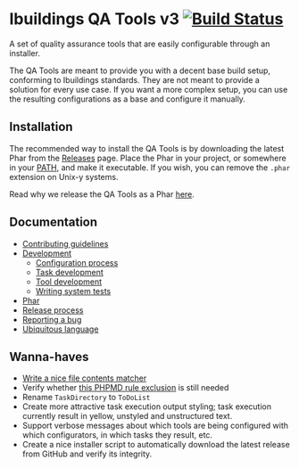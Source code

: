 # Ibuildings QA Tools v3 [![Build Status](https://travis-ci.com/ibuildingsnl/qa-tools-v3.svg?token=JEaBsbhAuRqMRnCxyjuy&branch=master)](https://travis-ci.com/ibuildingsnl/qa-tools-v3)
A set of quality assurance tools that are easily configurable through an installer.

The QA Tools are meant to provide you with a decent base build setup, conforming to Ibuildings standards. 
They are not meant to provide a solution for every use case. If you want a more complex setup,
you can use the resulting configurations as a base and configure it manually.

## Installation

The recommended way to install the QA Tools is by downloading the latest Phar
from the [Releases][github-qa-releases] page. Place the Phar in your project, or
somewhere in your [PATH][path], and make it executable. If you wish, you can
remove the `.phar` extension on Unix-y systems.

Read why we release the QA Tools as a Phar [here](phar.md).

[github-qa-releases]: https://github.com/ibuildingsnl/qa-tools-v3/releases
[path]: https://en.wikipedia.org/wiki/PATH_(variable)

## Documentation

 * [Contributing guidelines](CONTRIBUTING.md)
 * [Development](docs/development.md)
    * [Configuration process](docs/development/configuration-process.md)
    * [Task development](docs/development/task-development.md)
    * [Tool development](docs/development/tool-development.md)
    * [Writing system tests](docs/development/writing-system-tests.md)
 * [Phar](docs/phar.md)
 * [Release process](docs/release-process.md)
 * [Reporting a bug](docs/reporting-a-bug.md)
 * [Ubiquitous language](docs/ubiquitous-language.md)

## Wanna-haves

 * [Write a nice file contents matcher](https://github.com/ibuildingsnl/qa-tools-v3/blob/061e357c07d24e4ad217fffa545015f8e79cfbac/tests/unit/Tool/PhpMd/Configurator/PhpMdConfiguratorTest.php#L74-L80)
 * Verify whether [this PHPMD rule exclusion](https://github.com/ibuildingsnl/qa-tools-v3/blob/061e357c07d24e4ad217fffa545015f8e79cfbac/src/Tool/PhpMd/Resources/templates/phpmd-default.xml.twig#L20-L23) is still needed
 * Rename `TaskDirectory` to `ToDoList`
 * Create more attractive task execution output styling; task execution currently result in yellow, unstyled and unstructured text.
 * Support verbose messages about which tools are being configured with which configurators, in which tasks they result, etc.
 * Create a nice installer script to automatically download the latest release from GitHub and verify its integrity.
